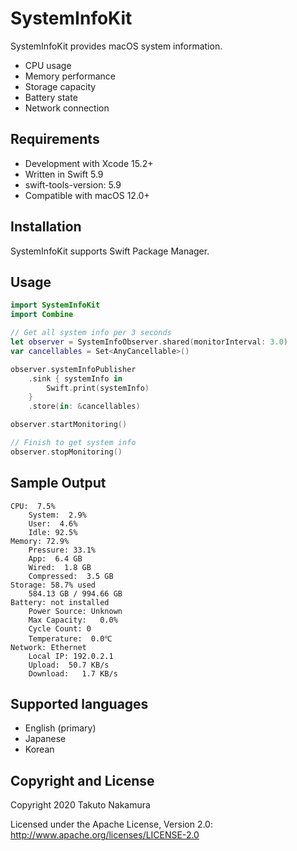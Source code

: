 # SystemInfoKit

SystemInfoKit provides macOS system information.

- CPU usage
- Memory performance
- Storage capacity
- Battery state
- Network connection

## Requirements

- Development with Xcode 15.2+
- Written in Swift 5.9
- swift-tools-version: 5.9
- Compatible with macOS 12.0+

## Installation

SystemInfoKit supports Swift Package Manager.

## Usage

```swift
import SystemInfoKit
import Combine

// Get all system info per 3 seconds
let observer = SystemInfoObserver.shared(monitorInterval: 3.0)
var cancellables = Set<AnyCancellable>()

observer.systemInfoPublisher
    .sink { systemInfo in
        Swift.print(systemInfo)
    }
    .store(in: &cancellables)

observer.startMonitoring()

// Finish to get system info
observer.stopMonitoring()
```

## Sample Output

```console
CPU:  7.5%
    System:  2.9%
    User:  4.6%
    Idle: 92.5%
Memory: 72.9%
    Pressure: 33.1%
    App:  6.4 GB
    Wired:  1.8 GB
    Compressed:  3.5 GB
Storage: 58.7% used
    584.13 GB / 994.66 GB
Battery: not installed
    Power Source: Unknown
    Max Capacity:   0.0%
    Cycle Count: 0
    Temperature:  0.0℃
Network: Ethernet
    Local IP: 192.0.2.1
    Upload:  50.7 KB/s
    Download:   1.7 KB/s
```

## Supported languages

- English (primary)
- Japanese
- Korean

## Copyright and License

Copyright 2020 Takuto Nakamura

Licensed under the Apache License, Version 2.0: http://www.apache.org/licenses/LICENSE-2.0
